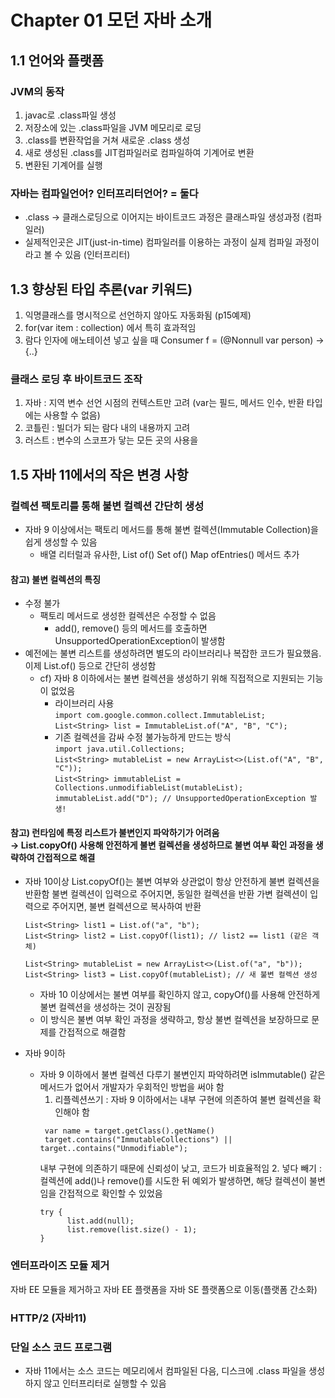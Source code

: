 # Chapter 01 모던 자바 소개

## 1.1 언어와 플랫폼
### JVM의 동작
1. javac로 .class파일 생성
2. 저장소에 있는 .class파일을 JVM 메모리로 로딩
3. .class를 변환작업을 거쳐 새로운 .class 생성
4. 새로 생성된 .class를 JIT컴파일러로 컴파일하여 기계어로 변환
5. 변환된 기계어를 실행
### 자바는 컴파일언어? 인터프리터언어? = 둘다
- .class → 클래스로딩으로 이어지는 바이트코드 과정은 클래스파일 생성과정 (컴파일러)
- 실제적인곳은 JIT(just-in-time) 컴파일러를 이용하는 과정이 실제 컴파일 과정이라고 볼 수 있음 (인터프리터)

## 1.3 향상된 타입 추론(var 키워드)
1. 익명클래스를 명시적으로 선언하지 않아도 자동화됨 (p15예제)
2. for(var item : collection) 에서 특히 효과적임
3. 람다 인자에 애노테이션 넣고 싶을 때 Consumer<Person> f = (@Nonnull var person) -> {..}
### 클래스 로딩 후 바이트코드 조작
1. 자바 : 지역 변수 선언 시점의 컨텍스트만 고려 (var는 필드, 메서드 인수, 반환 타입에는 사용할 수 없음)
2. 코틀린 : 빌더가 되는 람다 내의 내용까지 고려
3. 러스트 : 변수의 스코프가 닿는 모든 곳의 사용을

## 1.5 자바 11에서의 작은 변경 사항
### 컬렉션 팩토리를 통해 불변 컬렉션 간단히 생성
* 자바 9 이상에서는 팩토리 메서드를 통해 불변 컬렉션(Immutable Collection)을 쉽게 생성할 수 있음
  * 배열 리터럴과 유사한, List of() Set of() Map ofEntries() 메서드 추가
#### 참고) 불변 컬렉션의 특징
- 수정 불가 
  - 팩토리 메서드로 생성한 컬렉션은 수정할 수 없음 
    - add(), remove() 등의 메서드를 호출하면 UnsupportedOperationException이 발생함
- 예전에는 불변 리스트를 생성하려면 별도의 라이브러리나 복잡한 코드가 필요했음. 이제 List.of() 등으로 간단히 생성함 
    - cf) 자바 8 이하에서는 불변 컬렉션을 생성하기 위해 직접적으로 지원되는 기능이 없었음 
      - 라이브러리 사용 
        <br>`import com.google.common.collect.ImmutableList;`
        <br>`List<String> list = ImmutableList.of("A", "B", "C");`
      - 기존 컬렉션을 감싸 수정 불가능하게 만드는 방식
        <br>`import java.util.Collections;`
        <br>`List<String> mutableList = new ArrayList<>(List.of("A", "B", "C"));`
        <br>`List<String> immutableList = Collections.unmodifiableList(mutableList);`
        <br>`immutableList.add("D"); // UnsupportedOperationException 발생!`
#### 참고) 런타임에 특정 리스트가 불변인지 파악하기가 어려움 <br>→ List.copyOf() 사용해 안전하게 불변 컬렉션을 생성하므로 불변 여부 확인 과정을 생략하여 간접적으로 해결
- 자바 10이상
  List.copyOf()는 불변 여부와 상관없이 항상 안전하게 불변 컬렉션을 반환함
  불변 컬렉션이 입력으로 주어지면, 동일한 컬렉션을 반환
  가변 컬렉션이 입력으로 주어지면, 불변 컬렉션으로 복사하여 반환

  ```
  List<String> list1 = List.of("a", "b");
  List<String> list2 = List.copyOf(list1); // list2 == list1 (같은 객체)
  
  List<String> mutableList = new ArrayList<>(List.of("a", "b"));
  List<String> list3 = List.copyOf(mutableList); // 새 불변 컬렉션 생성
  ```
  - 자바 10 이상에서는 불변 여부를 확인하지 않고, copyOf()를 사용해 안전하게 불변 컬렉션을 생성하는 것이 권장됨
  - 이 방식은 불변 여부 확인 과정을 생략하고, 항상 불변 컬렉션을 보장하므로 문제를 간접적으로 해결함

- 자바 9이하
  - 자바 9 이하에서 불변 컬렉션 다루기 불변인지 파악하려면 isImmutable() 같은 메서드가 없어서 개발자가 우회적인 방법을 써야 함 
    1. 리플렉션쓰기 : 자바 9 이하에서는 내부 구현에 의존하여 불변 컬렉션을 확인해야 함
    ```
     var name = target.getClass().getName()
     target.contains("ImmutableCollections") || target..contains("Unmodifiable");
    ```
     내부 구현에 의존하기 때문에 신뢰성이 낮고, 코드가 비효율적임
    2. 넣다 빼기 : 컬렉션에 add()나 remove()를 시도한 뒤 예외가 발생하면, 해당 컬렉션이 불변임을 간접적으로 확인할 수 있었음
     ```
     try {
           list.add(null);
           list.remove(list.size() - 1);
     }
     ```
### 엔터프라이즈 모듈 제거
자바 EE 모듈을 제거하고 자바 EE 플랫폼을 자바 SE 플랫폼으로 이동(플랫폼 간소화)
### HTTP/2 (자바11)
### 단일 소스 코드 프로그램
* 자바 11에서는 소스 코드는 메모리에서 컴파일된 다음, 디스크에 .class 파일을 생성하지 않고 인터프리터로 실행할 수 있음
